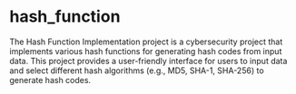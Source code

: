# hash_function
The Hash Function Implementation project is a cybersecurity project that implements various hash functions for generating hash codes from input data. This project provides a user-friendly interface for users to input data and select different hash algorithms (e.g., MD5, SHA-1, SHA-256) to generate hash codes.
